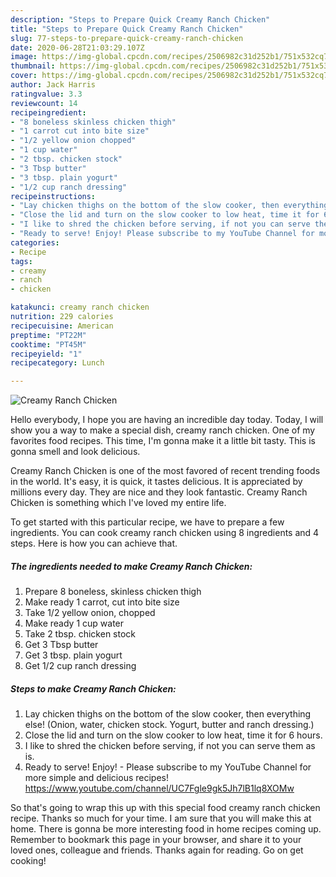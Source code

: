 ```yaml
---
description: "Steps to Prepare Quick Creamy Ranch Chicken"
title: "Steps to Prepare Quick Creamy Ranch Chicken"
slug: 77-steps-to-prepare-quick-creamy-ranch-chicken
date: 2020-06-28T21:03:29.107Z
image: https://img-global.cpcdn.com/recipes/2506982c31d252b1/751x532cq70/creamy-ranch-chicken-recipe-main-photo.jpg
thumbnail: https://img-global.cpcdn.com/recipes/2506982c31d252b1/751x532cq70/creamy-ranch-chicken-recipe-main-photo.jpg
cover: https://img-global.cpcdn.com/recipes/2506982c31d252b1/751x532cq70/creamy-ranch-chicken-recipe-main-photo.jpg
author: Jack Harris
ratingvalue: 3.3
reviewcount: 14
recipeingredient:
- "8 boneless skinless chicken thigh"
- "1 carrot cut into bite size"
- "1/2 yellow onion chopped"
- "1 cup water"
- "2 tbsp. chicken stock"
- "3 Tbsp butter"
- "3 tbsp. plain yogurt"
- "1/2 cup ranch dressing"
recipeinstructions:
- "Lay chicken thighs on the bottom of the slow cooker, then everything else! (Onion, water, chicken stock. Yogurt, butter and ranch dressing.)"
- "Close the lid and turn on the slow cooker to low heat, time it for 6 hours."
- "I like to shred the chicken before serving, if not you can serve them as is."
- "Ready to serve! Enjoy! Please subscribe to my YouTube Channel for more simple and delicious recipes! https://www.youtube.com/channel/UC7Fgle9gk5Jh7lB1lq8XOMw"
categories:
- Recipe
tags:
- creamy
- ranch
- chicken

katakunci: creamy ranch chicken 
nutrition: 229 calories
recipecuisine: American
preptime: "PT22M"
cooktime: "PT45M"
recipeyield: "1"
recipecategory: Lunch

---
```



![Creamy Ranch Chicken](https://img-global.cpcdn.com/recipes/2506982c31d252b1/751x532cq70/creamy-ranch-chicken-recipe-main-photo.jpg)

Hello everybody, I hope you are having an incredible day today. Today, I will show you a way to make a special dish, creamy ranch chicken. One of my favorites food recipes. This time, I'm gonna make it a little bit tasty. This is gonna smell and look delicious.

Creamy Ranch Chicken is one of the most favored of recent trending foods in the world. It's easy, it is quick, it tastes delicious. It is appreciated by millions every day. They are nice and they look fantastic. Creamy Ranch Chicken is something which I've loved my entire life.




To get started with this particular recipe, we have to prepare a few ingredients. You can cook creamy ranch chicken using 8 ingredients and 4 steps. Here is how you can achieve that.

<!--inarticleads1-->

##### The ingredients needed to make Creamy Ranch Chicken:

1. Prepare 8 boneless, skinless chicken thigh
1. Make ready 1 carrot, cut into bite size
1. Take 1/2 yellow onion, chopped
1. Make ready 1 cup water
1. Take 2 tbsp. chicken stock
1. Get 3 Tbsp butter
1. Get 3 tbsp. plain yogurt
1. Get 1/2 cup ranch dressing




<!--inarticleads2-->

##### Steps to make Creamy Ranch Chicken:

1. Lay chicken thighs on the bottom of the slow cooker, then everything else! (Onion, water, chicken stock. Yogurt, butter and ranch dressing.)
1. Close the lid and turn on the slow cooker to low heat, time it for 6 hours.
1. I like to shred the chicken before serving, if not you can serve them as is.
1. Ready to serve! Enjoy! - Please subscribe to my YouTube Channel for more simple and delicious recipes! https://www.youtube.com/channel/UC7Fgle9gk5Jh7lB1lq8XOMw




So that's going to wrap this up with this special food creamy ranch chicken recipe. Thanks so much for your time. I am sure that you will make this at home. There is gonna be more interesting food in home recipes coming up. Remember to bookmark this page in your browser, and share it to your loved ones, colleague and friends. Thanks again for reading. Go on get cooking!
